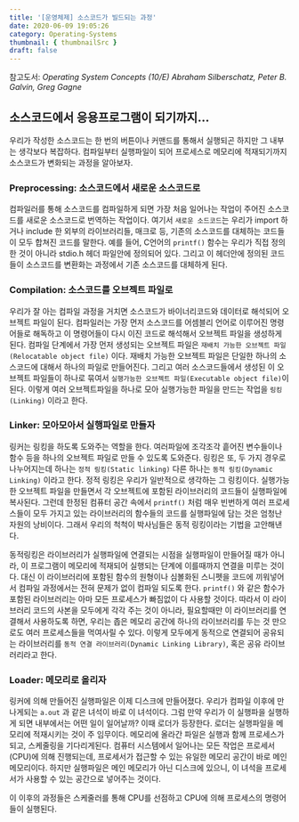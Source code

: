 ```yaml
---
title: '[운영체제] 소스코드가 빌드되는 과정'
date: 2020-06-09 19:05:26
category: Operating-Systems
thumbnail: { thumbnailSrc }
draft: false
---
```


참고도서: _Operating System Concepts (10/E) Abraham Silberschatz, Peter B. Galvin, Greg Gagne_

## 소스코드에서 응용프로그램이 되기까지...

우리가 작성한 소스코드는 한 번의 버튼이나 커맨드를 통해서 실행되곤 하지만 그 내부는 생각보다 복잡하다. 컴파일부터 실행파일이 되어 프로세스로 메모리에 적재되기까지 소스코드가 변화되는 과정을 알아보자.

### Preprocessing: 소스코드에서 새로운 소스코드로

컴파일러를 통해 소스코드를 컴파일하게 되면 가장 처음 일어나는 작업이 주어진 소스코드를 새로운 소스코드로 번역하는 작업이다. 여기서 `새로운 소드코드`는 우리가 import 하거나 include 한 외부의 라이브러리들, 매크로 등, 기존의 소스코드를 대체하는 코드들이 모두 합쳐진 코드를 말한다. 예를 들어, C언어의 `printf()` 함수는 우리가 직접 정의한 것이 아니라 stdio.h 헤더 파일안에 정의되어 있다. 그리고 이 헤더안에 정의된 코드들이 소스코드를 변환화는 과정에서 기존 소스코드를 대체하게 된다.

### Compilation: 소스코드를 오브젝트 파일로

우리가 잘 아는 컴파일 과정을 거치면 소스코드가 바이너리코드와 데이터로 해석되어 오브젝트 파일이 된다. 컴파일러는 가장 먼저 소스코드를 어셈블리 언어로 이루어진 명령어들로 해독하고 이 명령어들이 다시 이진 코드로 해석해서 오브젝트 파일을 생성하게 된다. 컴파일 단계에서 가장 먼저 생성되는 오브젝트 파일은 `재배치 가능한 오브젝트 파일(Relocatable object file)` 이다. 재배치 가능한 오브젝트 파일은 단일한 하나의 소스코드에 대해서 하나의 파일로 만들어진다. 그리고 여러 소스코드들에서 생성된 이 오브젝트 파일들이 하나로 묶여서 `실행가능한 오브젝트 파일(Executable object file)`이 된다. 이렇게 여러 오브젝트파일을 하나로 모아 실행가능한 파일을 만드는 작업을 `링킹(Linking)` 이라고 한다.

### Linker: 모아모아서 실행파일로 만들자

링커는 링킹을 하도록 도와주는 역할을 한다. 여러파일에 조각조각 흩어진 변수들이나 함수 등을 하나의 오브젝트 파일로 만들 수 있도록 도와준다. 링킹은 또, 두 가지 경우로 나누어지는데 하나는 `정적 링킹(Static linking)` 다른 하나는 `동적 링킹(Dynamic Linking)` 이라고 한다. 정적 링킹은 우리가 일반적으로 생각하는 그 링킹이다. 실행가능한 오브젝트 파일을 만들면서 각 오브젝트에 포함된 라이브러리의 코드들이 실행파일에 복사된다. 그런데 한정된 컴퓨터 공간 속에서 `printf()` 처럼 매우 빈번하게 여러 프로세스들이 모두 가지고 있는 라이브러리의 함수들의 코드를 실행파일에 담는 것은 엄청난 자원의 낭비이다. 그래서 우리의 척척이 박사님들은 동적 링킹이라는 기법을 고안해낸다.

동적링킹은 라이브러리가 실행파일에 연결되는 시점을 실행파일이 만들어질 때가 아니라, 이 프로그램이 메모리에 적재되어 실행되는 단계에 이를때까지 연결을 미루는 것이다. 대신 이 라이브러리에 포함된 함수의 원형이나 심볼화된 스니펫을 코드에 끼워넣어서 컴파일 과정에서는 전혀 문제가 없이 컴파일 되도록 한다. `printf()` 와 같은 함수가 포함된 라이브러리는 아마 모든 프로세스가 빠짐없이 다 사용할 것이다. 따라서 이 라이브러리 코드의 사본을 모두에게 각각 주는 것이 아니라, 필요할때만 이 라이브러리를 연결해서 사용하도록 하면, 우리는 좁은 메모리 공간에 하나의 라이브러리를 두는 것 만으로도 여러 프로세스들을 먹여사릴 수 있다. 이렇게 모두에게 동적으로 연결되어 공유되는 라이브러리를 `동적 연결 라이브러리(Dynamic Linking Library)`, 혹은 공유 라이브러리라고 한다.

### Loader: 메모리로 올리자

링커에 의해 만들어진 실행파일은 이제 디스크에 만들어졌다. 우리가 컴파일 이후에 만나게되는 `a.out` 과 같은 녀석이 바로 이 녀석이다. 그럼 만약 우리가 이 실행파을 실행하게 되면 내부에서는 어떤 일이 일어날까? 이때 로더가 등장한다. 로더는 실행파일을 메모리에 적재시키는 것이 주 임무이다. 메모리에 올라간 파일은 실행과 함께 프로세스가 되고, 스케줄링을 기다리게된다. 컴퓨터 시스템에서 일어나는 모든 작업은 프로세서(CPU)에 의해 진행되는데, 프로세서가 접근할 수 있는 유일한 메모리 공간이 바로 메인메모리이다. 하지만 실행파일은 메인 메모리가 아닌 디스크에 있으니, 이 녀석을 프로세서가 사용할 수 있는 공간으로 넣어주는 것이다.

이 이후의 과정들은 스케줄러를 통해 CPU를 선점하고 CPU에 의해 프로세스의 명령어들이 실행된다.
